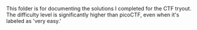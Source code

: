 This folder is for documenting the solutions I completed for the CTF tryout. The difficulty level is significantly higher than picoCTF, even when it's labeled as 'very easy.'
